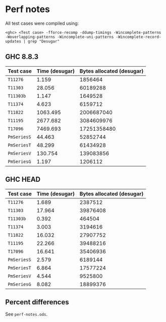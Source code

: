 # Perf notes

All test cases were compiled using:

```
<ghc> <Test case> -fforce-recomp -ddump-timings -Wincomplete-patterns -Woverlapping-patterns -Wincomplete-uni-patterns -Wincomplete-record-updates | grep "Desugar"
```

## GHC 8.8.3

| Test case   | Time (desugar) | Bytes allocated (desugar) |
| ----------- | -------------- | ------------------------- |
| `T11276`    | 1.159          | 1856464                   |
| `T11303`    | 28.056         | 60189288                  |
| `T11303b`   | 1.147          | 1649528                   |
| `T11374`    | 4.623          | 6159712                   |
| `T11822`    | 1063.495       | 2006687040                |
| `T11195`    | 2677.682       | 3084609976                |
| `T17096`    | 7469.693       | 17251358480               |
| `PmSeriesS` | 44.463         | 52852744                  |
| `PmSeriesT` | 48.299         | 61434928                  |
| `PmSeriesV` | 130.754        | 139083856                 |
| `PmSeriesG` | 1.197          | 1206112                   |

## GHC HEAD

| Test case   | Time (desugar) | Bytes allocated (desugar) |
| ----------- | -------------- | ------------------------- |
| `T11276`    | 1.689          | 2387512                   |
| `T11303`    | 17.964         | 39876408                  |
| `T11303b`   | 0.392          | 464504                    |
| `T11374`    | 3.003          | 3194616                   |
| `T11822`    | 16.032         | 27907752                  |
| `T11195`    | 22.266         | 39488216                  |
| `T17096`    | 16.641         | 35406936                  |
| `PmSeriesS` | 2.579          | 6189144                   |
| `PmSeriesT` | 6.864          | 17577224                  |
| `PmSeriesV` | 4.544          | 9525800                   |
| `PmSeriesG` | 8.082          | 18899376                  |

## Percent differences

See `perf-notes.ods`.
